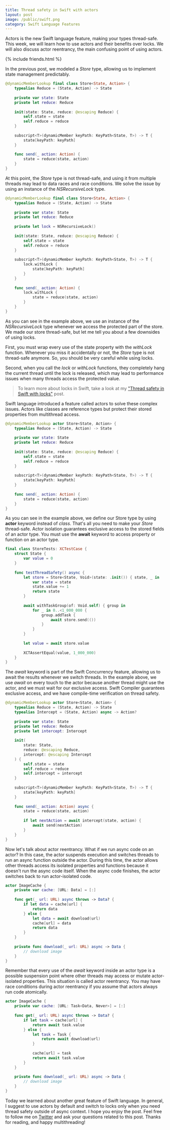 ```yaml
---
title: Thread safety in Swift with actors
layout: post
image: /public/swift.png
category: Swift Language Features
---
```


Actors is the new Swift language feature, making your types thread-safe. This week, we will learn how to use actors and their benefits over locks. We will also discuss actor reentrancy, the main confusing point of using actors.

{% include friends.html %}

In the previous post, we modeled a *Store* type, allowing us to implement state management predictably.

```swift
@dynamicMemberLookup final class Store<State, Action> {
    typealias Reduce = (State, Action) -> State
    
    private var state: State
    private let reduce: Reduce
    
    init(state: State, reduce: @escaping Reduce) {
        self.state = state
        self.reduce = reduce
    }
    
    subscript<T>(dynamicMember keyPath: KeyPath<State, T>) -> T {
        state[keyPath: keyPath]
    }
    
    func send(_ action: Action) {
        state = reduce(state, action)
    }
}
```

At this point, the *Store* type is not thread-safe, and using it from multiple threads may lead to data races and race conditions. We solve the issue by using an instance of the *NSRecursiveLock* type.

```swift
@dynamicMemberLookup final class Store<State, Action> {
    typealias Reduce = (State, Action) -> State
    
    private var state: State
    private let reduce: Reduce
    
    private let lock = NSRecursiveLock()
    
    init(state: State, reduce: @escaping Reduce) {
        self.state = state
        self.reduce = reduce
    }
    
    subscript<T>(dynamicMember keyPath: KeyPath<State, T>) -> T {
        lock.withLock {
            state[keyPath: keyPath]
        }
    }
    
    func send(_ action: Action) {
        lock.withLock {
            state = reduce(state, action)
        }
    }
}
```

As you can see in the example above, we use an instance of the *NSRecursiveLock* type whenever we access the protected part of the store. We made our store thread-safe, but let me tell you about a few downsides of using locks.

First, you must wrap every use of the state property with the *withLock* function. Whenever you miss it accidentally or not, the *Store* type is not thread-safe anymore. So, you should be very careful while using locks.

Second, when you call the *lock* or *withLock* functions, they completely hang the current thread until the lock is released, which may lead to performance issues when many threads access the protected value.

> To learn more about locks in Swift, take a look at my ["Thread safety in Swift with locks"](/2023/09/05/thread-safety-in-swift-with-locks/) post.

Swift language introduced a feature called actors to solve these complex issues. Actors like classes are reference types but protect their stored properties from multithread access.

```swift
@dynamicMemberLookup actor Store<State, Action> {
    typealias Reduce = (State, Action) -> State
    
    private var state: State
    private let reduce: Reduce
    
    init(state: State, reduce: @escaping Reduce) {
        self.state = state
        self.reduce = reduce
    }
    
    subscript<T>(dynamicMember keyPath: KeyPath<State, T>) -> T {
        state[keyPath: keyPath]
    }
    
    func send(_ action: Action) {
        state = reduce(state, action)
    }
}
```

As you can see in the example above, we define our Store type by using **actor** keyword instead of *class*. That's all you need to make your *Store* thread-safe. Actor isolation guarantees exclusive access to the stored fields of an actor type. You must use the **await** keyword to access property or function on an actor type.

```swift
final class StoreTests: XCTestCase {
    struct State {
        var value = 0
    }
    
    func testThreadSafety() async {
        let store = Store<State, Void>(state: .init()) { state, _ in
            var state = state
            state.value += 1
            return state
        }
        
        await withTaskGroup(of: Void.self) { group in
            for _ in 0..<1_000_000 {
                group.addTask {
                    await store.send(())
                }
            }
        }
        
        let value = await store.value
        
        XCTAssertEqual(value, 1_000_000)
    }
}
```

The *await* keyword is part of the Swift Concurrency feature, allowing us to await the results whenever we switch threads. In the example above, we use *await* on every touch to the actor because another thread might use the actor, and we must wait for our exclusive access. Swift Compiler guarantees exclusive access, and we have compile-time verification on thread safety.

```swift
@dynamicMemberLookup actor Store<State, Action> {
    typealias Reduce = (State, Action) -> State
    typealias Intercept = (State, Action) async -> Action?
    
    private var state: State
    private let reduce: Reduce
    private let intercept: Intercept
    
    init(
        state: State,
        reduce: @escaping Reduce,
        intercept: @escaping Intercept
    ) {
        self.state = state
        self.reduce = reduce
        self.intercept = intercept
    }
    
    subscript<T>(dynamicMember keyPath: KeyPath<State, T>) -> T {
        state[keyPath: keyPath]
    }
    
    func send(_ action: Action) async {
        state = reduce(state, action)
        
        if let nextAction = await intercept(state, action) {
            await send(nextAction)
        }
    }
}
```

Now let's talk about actor reentrancy. What if we run async code on an actor? In this case, the actor suspends execution and switches threads to run an async function outside the actor. During this time, the actor allows other threads access its isolated properties and functions because it doesn't run the async code itself. When the async code finishes, the actor switches back to run actor-isolated code.

```swift
actor ImageCache {
    private var cache: [URL: Data] = [:]
    
    func get(_ url: URL) async throws -> Data? {
        if let data = cache[url] {
            return data
        } else {
            let data = await download(url)
            cache[url] = data
            return data
        }
    }
    
    private func download(_ url: URL) async -> Data {
        // download image
    }
}
```

Remember that every use of the *await* keyword inside an actor type is a possible suspension point where other threads may access or mutate actor-isolated properties. This situation is called actor reentrancy. You may have race conditions during actor reentrancy if you assume that actors always run code atomically.

```swift
actor ImageCache {
    private var cache: [URL: Task<Data, Never>] = [:]
    
    func get(_ url: URL) async throws -> Data? {
        if let task = cache[url] {
            return await task.value
        } else {
            let task = Task {
                return await download(url)
            }
            
            cache[url] = task
            return await task.value
        }
    }
    
    private func download(_ url: URL) async -> Data {
        // download image
    }
}
```

Today we learned about another great feature of Swift language. In general, I suggest to use actors by default and switch to locks only when you need thread safety outside of async context. I hope you enjoy the post. Feel free to follow me on [Twitter](https://twitter.com/mecid) and ask your questions related to this post. Thanks for reading, and happy multithreading!
